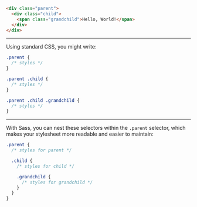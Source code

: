 
```html
<div class="parent">
  <div class="child">
    <span class="grandchild">Hello, World!</span>
  </div>
</div>
```

---

Using standard CSS, you might write:

```css
.parent {
  /* styles */
}

.parent .child {
  /* styles */
}

.parent .child .grandchild {
  /* styles */
}
```

---

With Sass, you can nest these selectors within the `.parent` selector, which makes your stylesheet more readable and easier to maintain:

```scss
.parent {
  /* styles for parent */

  .child {
    /* styles for child */

    .grandchild {
      /* styles for grandchild */
    }
  }
}
```

